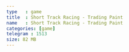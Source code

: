 ```yaml
---
type   : game
title  : Short Track Racing - Trading Paint
name   : Short Track Racing - Trading Paint
categories: [game]
telegram : 1513
size: 82 MB
---
```



